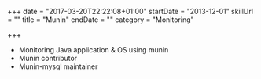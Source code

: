 +++
date = "2017-03-20T22:22:08+01:00"
startDate = "2013-12-01"
skillUrl = ""
title = "Munin"
endDate = ""
category = "Monitoring"

+++

- Monitoring Java application & OS using munin
- Munin contributor
- Munin-mysql maintainer
